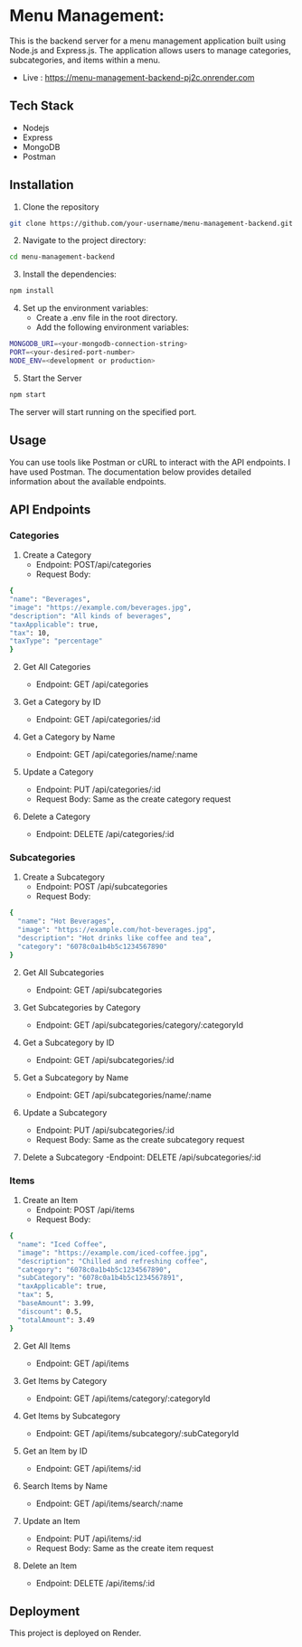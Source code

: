 # Menu Management:
This is the backend server for a menu management application built using Node.js and Express.js. The application allows users to manage categories, subcategories, and items within a menu.

- Live : https://menu-management-backend-pj2c.onrender.com

## Tech Stack
- Nodejs
- Express
- MongoDB
- Postman

## Installation
1. Clone the repository
```bash
git clone https://github.com/your-username/menu-management-backend.git
```

2. Navigate to the project directory:
```bash
cd menu-management-backend
```

3. Install the dependencies:
```bash
npm install
```

4. Set up the environment variables:
   - Create a .env file in the root directory.
   - Add the following environment variables:
```bash
MONGODB_URI=<your-mongodb-connection-string>
PORT=<your-desired-port-number>
NODE_ENV=<development or production>
```

5. Start the Server
```bash
npm start
```

The server will start running on the specified port.

## Usage
You can use tools like Postman or cURL to interact with the API endpoints. I have used Postman. The documentation below provides detailed information about the available endpoints.

## API Endpoints

### Categories
1. Create a Category
   - Endpoint: POST/api/categories
   - Request Body:
  ``` bash
{
  "name": "Beverages",
  "image": "https://example.com/beverages.jpg",
  "description": "All kinds of beverages",
  "taxApplicable": true,
  "tax": 10,
  "taxType": "percentage"
}
```

2. Get All Categories
   - Endpoint: GET /api/categories

3. Get a Category by ID
   - Endpoint: GET /api/categories/:id

4. Get a Category by Name
   - Endpoint: GET /api/categories/name/:name


5. Update a Category
   - Endpoint: PUT /api/categories/:id
   - Request Body: Same as the create category request

6. Delete a Category
   - Endpoint: DELETE /api/categories/:id

### Subcategories
1. Create a Subcategory
   - Endpoint: POST /api/subcategories
   - Request Body:
```bash
{
  "name": "Hot Beverages",
  "image": "https://example.com/hot-beverages.jpg",
  "description": "Hot drinks like coffee and tea",
  "category": "6078c0a1b4b5c1234567890"
}
```

2. Get All Subcategories
   - Endpoint: GET /api/subcategories

3. Get Subcategories by Category
   - Endpoint: GET /api/subcategories/category/:categoryId

4. Get a Subcategory by ID
   - Endpoint: GET /api/subcategories/:id

5. Get a Subcategory by Name
   - Endpoint: GET /api/subcategories/name/:name

6. Update a Subcategory
   - Endpoint: PUT /api/subcategories/:id
   - Request Body: Same as the create subcategory request

7. Delete a Subcategory
   -Endpoint: DELETE /api/subcategories/:id


### Items

1. Create an Item
   - Endpoint: POST /api/items
   - Request Body:
```bash
{
  "name": "Iced Coffee",
  "image": "https://example.com/iced-coffee.jpg",
  "description": "Chilled and refreshing coffee",
  "category": "6078c0a1b4b5c1234567890",
  "subCategory": "6078c0a1b4b5c1234567891",
  "taxApplicable": true,
  "tax": 5,
  "baseAmount": 3.99,
  "discount": 0.5,
  "totalAmount": 3.49
}
```


2. Get All Items
   - Endpoint: GET /api/items


3. Get Items by Category
   - Endpoint: GET /api/items/category/:categoryId


4. Get Items by Subcategory
   - Endpoint: GET /api/items/subcategory/:subCategoryId


5. Get an Item by ID
   - Endpoint: GET /api/items/:id


6. Search Items by Name
   - Endpoint: GET /api/items/search/:name


7. Update an Item
   - Endpoint: PUT /api/items/:id
   - Request Body: Same as the create item request


8. Delete an Item
   - Endpoint: DELETE /api/items/:id


## Deployment
This project is deployed on Render.
